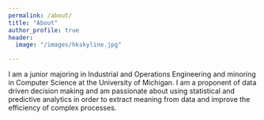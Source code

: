 ```yaml
---
permalink: /about/
title: "About"
author_profile: true
header:
  image: "/images/hkskyline.jpg"

---
```


I am a junior majoring in Industrial and Operations Engineering and minoring in Computer Science at the University of Michigan. I am a proponent of data driven decision making and am passionate about using statistical and predictive analytics in order to extract meaning from data and improve the efficiency of complex processes.
